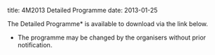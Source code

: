 title: 4M2013 Detailed Programme
date: 2013-01-25 

The Detailed Programme* is available to download via the link below.
* The programme may be changed by the organisers without prior notification.
<!--break-->
